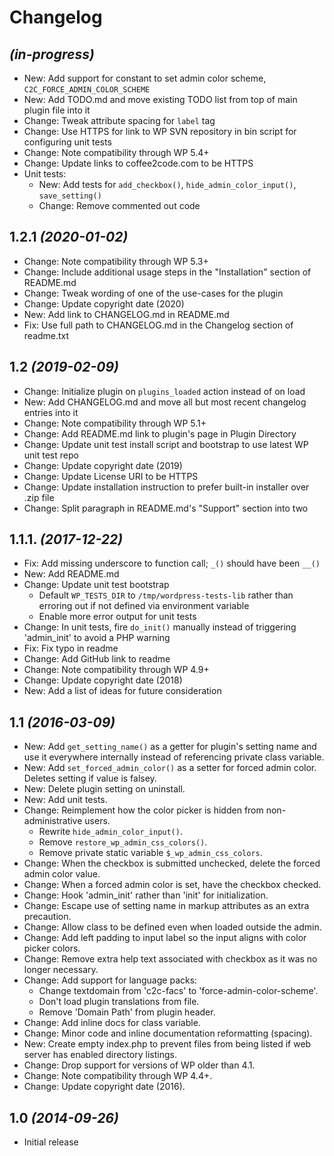 # Changelog

## _(in-progress)_
* New: Add support for constant to set admin color scheme, `C2C_FORCE_ADMIN_COLOR_SCHEME`
* New: Add TODO.md and move existing TODO list from top of main plugin file into it
* Change: Tweak attribute spacing for `label` tag
* Change: Use HTTPS for link to WP SVN repository in bin script for configuring unit tests
* Change: Note compatibility through WP 5.4+
* Change: Update links to coffee2code.com to be HTTPS
* Unit tests:
    * New: Add tests for `add_checkbox()`, `hide_admin_color_input()`, `save_setting()`
    * Change: Remove commented out code

## 1.2.1 _(2020-01-02)_
* Change: Note compatibility through WP 5.3+
* Change: Include additional usage steps in the "Installation" section of README.md
* Change: Tweak wording of one of the use-cases for the plugin
* Change: Update copyright date (2020)
* New: Add link to CHANGELOG.md in README.md
* Fix: Use full path to CHANGELOG.md in the Changelog section of readme.txt

## 1.2 _(2019-02-09)_
* Change: Initialize plugin on `plugins_loaded` action instead of on load
* New: Add CHANGELOG.md and move all but most recent changelog entries into it
* Change: Note compatibility through WP 5.1+
* Change: Add README.md link to plugin's page in Plugin Directory
* Change: Update unit test install script and bootstrap to use latest WP unit test repo
* Change: Update copyright date (2019)
* Change: Update License URI to be HTTPS
* Change: Update installation instruction to prefer built-in installer over .zip file
* Change: Split paragraph in README.md's "Support" section into two

## 1.1.1. _(2017-12-22)_
* Fix: Add missing underscore to function call; `_()` should have been `__()`
* New: Add README.md
* Change: Update unit test bootstrap
    * Default `WP_TESTS_DIR` to `/tmp/wordpress-tests-lib` rather than erroring out if not defined via environment variable
    * Enable more error output for unit tests
* Change: In unit tests, fire `do_init()` manually instead of triggering 'admin_init' to avoid a PHP warning
* Fix: Fix typo in readme
* Change: Add GitHub link to readme
* Change: Note compatibility through WP 4.9+
* Change: Update copyright date (2018)
* New: Add a list of ideas for future consideration

## 1.1 _(2016-03-09)_
* New: Add `get_setting_name()` as a getter for plugin's setting name and use it everywhere internally instead of referencing private class variable.
* New: Add `set_forced_admin_color()` as a setter for forced admin color. Deletes setting if value is falsey.
* New: Delete plugin setting on uninstall.
* New: Add unit tests.
* Change: Reimplement how the color picker is hidden from non-administrative users.
    * Rewrite `hide_admin_color_input()`.
    * Remove `restore_wp_admin_css_colors()`.
    * Remove private static variable `$_wp_admin_css_colors`.
* Change: When the checkbox is submitted unchecked, delete the forced admin color value.
* Change: When a forced admin color is set, have the checkbox checked.
* Change: Hook 'admin_init' rather than 'init' for initialization.
* Change: Escape use of setting name in markup attributes as an extra precaution.
* Change: Allow class to be defined even when loaded outside the admin.
* Change: Add left padding to input label so the input aligns with color picker colors.
* Change: Remove extra help text associated with checkbox as it was no longer necessary.
* Change: Add support for language packs:
    * Change textdomain from 'c2c-facs' to 'force-admin-color-scheme'.
    * Don't load plugin translations from file.
    * Remove 'Domain Path' from plugin header.
* Change: Add inline docs for class variable.
* Change: Minor code and inline documentation reformatting (spacing).
* New: Create empty index.php to prevent files from being listed if web server has enabled directory listings.
* Change: Drop support for versions of WP older than 4.1.
* Change: Note compatibility through WP 4.4+.
* Change: Update copyright date (2016).

## 1.0 _(2014-09-26)_
* Initial release
